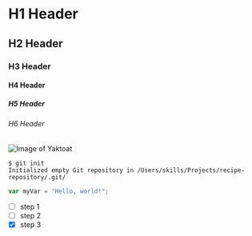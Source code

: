 # H1 Header
## H2 Header
### H3 Header
#### H4 Header
##### H5 Header
###### H6 Header

![Image of Yaktoat](https://octodex.github.com/images/yaktocat.png)

```
$ git init
Initialized empty Git repository in /Users/skills/Projects/recipe-repository/.git/
```

```javascript
var myVar = "Hello, world!";
```

- [ ] step 1
- [ ] step 2
- [x] step 3
